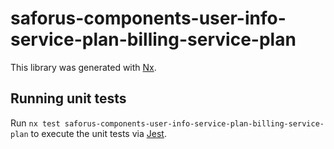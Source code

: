 # saforus-components-user-info-service-plan-billing-service-plan

This library was generated with [Nx](https://nx.dev).

## Running unit tests

Run `nx test saforus-components-user-info-service-plan-billing-service-plan` to execute the unit tests via [Jest](https://jestjs.io).
